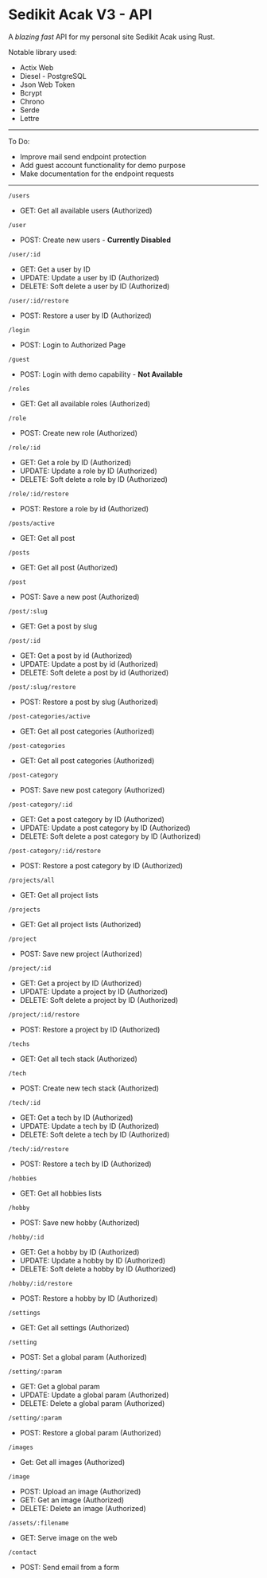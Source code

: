 
# Sedikit Acak V3 - API

A *blazing fast* API for my personal site Sedikit Acak using Rust.

Notable library used:

- Actix Web
- Diesel - PostgreSQL
- Json Web Token
- Bcrypt
- Chrono
- Serde
- Lettre

---

To Do:
- Improve mail send endpoint protection
- Add guest account functionality for demo purpose
- Make documentation for the endpoint requests

---

`/users`
- GET: Get all available users (Authorized)

`/user`
- POST: Create new users - **Currently Disabled**

`/user/:id`
- GET: Get a user by ID
- UPDATE: Update a user by ID (Authorized)
- DELETE: Soft delete a user by ID (Authorized)

`/user/:id/restore`
- POST: Restore a user by ID (Authorized)

`/login`
- POST: Login to Authorized Page

`/guest`
- POST: Login with demo capability - **Not Available**

`/roles`
- GET: Get all available roles (Authorized)

`/role`
- POST: Create new role (Authorized)

`/role/:id`
- GET: Get a role by ID (Authorized)
- UPDATE: Update a role by ID  (Authorized)
- DELETE: Soft delete a role by ID  (Authorized)

`/role/:id/restore`
- POST: Restore a role by id (Authorized)

`/posts/active`
- GET: Get all post

`/posts`
- GET: Get all post (Authorized)

`/post`
- POST: Save a new post (Authorized)

`/post/:slug`
- GET: Get a post by slug

`/post/:id`
- GET: Get a post by id (Authorized)
- UPDATE: Update a post by id  (Authorized)
- DELETE: Soft delete a post by id  (Authorized)

`/post/:slug/restore`
- POST: Restore a post by slug (Authorized)

`/post-categories/active`
- GET: Get all post categories (Authorized)

`/post-categories`
- GET: Get all post categories (Authorized)

`/post-category`
- POST: Save new post category (Authorized)

`/post-category/:id`
- GET: Get a post category by ID  (Authorized)
- UPDATE: Update a post category by ID  (Authorized)
- DELETE: Soft delete a post category by ID  (Authorized)

`/post-category/:id/restore`
- POST: Restore a post category by ID (Authorized)

`/projects/all`
- GET: Get all project lists

`/projects`
- GET: Get all project lists (Authorized)

`/project`
- POST: Save new project (Authorized)

`/project/:id`
- GET: Get a project by ID (Authorized)
- UPDATE: Update a project by ID  (Authorized)
- DELETE: Soft delete a project by ID  (Authorized)

`/project/:id/restore`
- POST: Restore a project by ID (Authorized)

`/techs`
- GET: Get all tech stack (Authorized)

`/tech`
- POST: Create new tech stack (Authorized)

`/tech/:id`
- GET: Get a tech by ID (Authorized)
- UPDATE: Update a tech by ID  (Authorized)
- DELETE: Soft delete a tech by ID  (Authorized)

`/tech/:id/restore`
- POST: Restore a tech by ID (Authorized)

`/hobbies`
- GET: Get all hobbies lists

`/hobby`
- POST: Save new hobby (Authorized)

`/hobby/:id`
- GET: Get a hobby by ID (Authorized)
- UPDATE: Update a hobby by ID  (Authorized)
- DELETE: Soft delete a hobby by ID  (Authorized)

`/hobby/:id/restore`
- POST: Restore a hobby by ID (Authorized)

`/settings`
- GET: Get all settings (Authorized)

`/setting`
- POST: Set a global param  (Authorized)

`/setting/:param`
- GET: Get a global param
- UPDATE: Update a global param  (Authorized)
- DELETE: Delete a global param  (Authorized)

`/setting/:param`
- POST: Restore a global param (Authorized)

`/images`
- Get: Get all images (Authorized)

`/image`
- POST: Upload an image (Authorized)
- GET: Get an image (Authorized)
- DELETE: Delete an image (Authorized)

`/assets/:filename`
- GET: Serve image on the web

`/contact`
- POST: Send email from a form 
